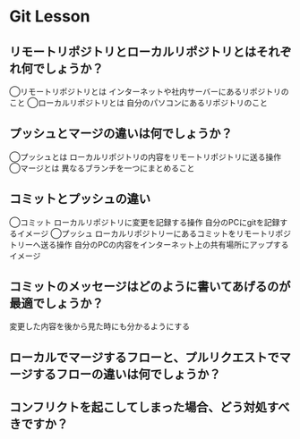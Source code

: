# Git Lesson

## リモートリポジトリとローカルリポジトリとはそれぞれ何でしょうか？

◯リモートリポジトリとは
インターネットや社内サーバーにあるリポジトリのこと
◯ローカルリポジトリとは
自分のパソコンにあるリポジトリのこと


## プッシュとマージの違いは何でしょうか？
◯プッシュとは
ローカルリポジトリの内容をリモートリポジトリに送る操作
◯マージとは
異なるブランチを一つにまとめること


## コミットとプッシュの違い
◯コミット
ローカルリポジトリに変更を記録する操作
自分のPCにgitを記録するイメージ
◯プッシュ
ローカルリポジトリーにあるコミットをリモートリポジトリーへ送る操作
自分のPCの内容をインターネット上の共有場所にアップするイメージ

## コミットのメッセージはどのように書いてあげるのが最適でしょうか？
変更した内容を後から見た時にも分かるようにする


## ローカルでマージするフローと、プルリクエストでマージするフローの違いは何でしょうか？



## コンフリクトを起こしてしまった場合、どう対処すべきですか？